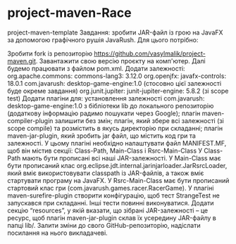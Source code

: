 # project-maven-Race
project-maven-template
Завдання: зробити JAR-файл із грою на JavaFX за допомогою графічного рушія JavaRush.
Для цього потрібно:

Зробити fork із репозиторію https://github.com/vasylmalik/project-maven.git.
Завантажити свою версію проєкту на комп'ютер. Далі будемо працювати з файлом pom.xml.
Додати залежності:
org.apache.commons: commons-lang3: 3.12.0
org.openjfx: javafx-controls: 18.0.1
com.javarush: desktop-game-engine:1.0 (стосовно цієї залежності буде окреме завдання)
org.junit.jupiter: junit-jupiter-engine: 5.8.2 (зі scope test)
Додати плагіни для:
установлення залежності com.javarush: desktop-game-engine:1.0 з бібліотеки lib до локального репозиторію (додаткову інформацію радимо пошукати через Google);
плагін maven-compiler-plugin залишити без змін;
плагін, який збере всі залежності (зі scope compile) та розмістить в якусь директорію при складанні;
плагін maven-jar-plugin, який зробить jar файл, що містить код гри та залежності. У цьому плагіні необхідно налаштувати файл MANIFEST.MF, щоб він містив секції: Class-Path, Main-Class і Rsrc-Main-Class
У Class-Path мають бути прописані всі наші JAR-залежності.
У Main-Class має бути прописаний клас org.eclipse.jdt.internal.jarinjarloader.JarRsrcLoader, який вміє використовувати classpath із JAR-файлів, а також вміє стартувати програму на JavaFX.
У Rsrc-Main-Class має бути прописаний стартовий клас гри (com.javarush.games.racer.RacerGame).
У плагіні maven-surefire-plugin створити конфігурацію, щоб тест StrangeTest не запускався при складанні. Інші тести повинні виконуватися.
Додати секцію “resources”, у якій вказати, що зібрані JAR-залежності – це ресурс, щоб плагін maven-jar-plugin склав їх усередину JAR-файлу в папці lib/.
Залити зміни до свого GitHub-репозиторію, надіслати посилання на нього викладачеві.
